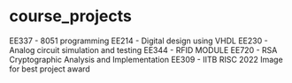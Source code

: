 ﻿# course_projects
 EE337 - 8051 programming 
 EE214 - Digital design using VHDL
 EE230 - Analog circuit simulation and testing
 EE344 - RFID MODULE
 EE720 - RSA Cryptographic Analysis and Implementation
 EE309 - IITB RISC 2022
 Image for best project award
